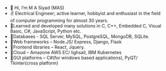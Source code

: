 - 👋 Hi, I’m M A Siyad (MAS)
- ✌️ Electrical Engineer; active learner, hobbyist and enthusiast in the field of computer programming for almost 30 years.
- 👣Learned and developed many solutions in C, C++, Embedded C, Visual Basic, C#, JavaScript, Python etc.
- 👣Databases - SQL Server, MySQL, PostgreSQL, MongoDB, SQLite.
- 👣Web frameworks – Node.JS/ Express, Django, Flask
- 👣Frontend libraries – React, Jquery.
- 👣Cloud – Amazone AWS EC/ lighsail, IBM Kubernetes
- 👣GUI platforms – C#(for windows based applications), PyQT/ Tkinter(cross platform)


<!---
siyadmlkl/siyadmlkl is a ✨ special ✨ repository because its `README.md` (this file) appears on your GitHub profile.
You can click the Preview link to take a look at your changes.
--->
